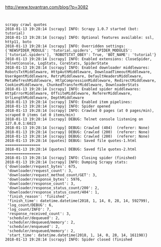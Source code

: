 http://www.tovantran.com/blog/?p=3082
<pre><code>

scrapy crawl quotes 
2018-01-13 19:28:14 [scrapy] INFO: Scrapy 1.0.7 started (bot: tutorial)
2018-01-13 19:28:14 [scrapy] INFO: Optional features available: ssl, http11, boto
2018-01-13 19:28:14 [scrapy] INFO: Overridden settings: {'NEWSPIDER_MODULE': 'tutorial.spiders', 'SPIDER_MODULES': ['tutorial.spiders'], 'ROBOTSTXT_OBEY': True, 'BOT_NAME': 'tutorial'}
2018-01-13 19:28:14 [scrapy] INFO: Enabled extensions: CloseSpider, TelnetConsole, LogStats, CoreStats, SpiderState
2018-01-13 19:28:14 [scrapy] INFO: Enabled downloader middlewares: RobotsTxtMiddleware, HttpAuthMiddleware, DownloadTimeoutMiddleware, UserAgentMiddleware, RetryMiddleware, DefaultHeadersMiddleware, MetaRefreshMiddleware, HttpCompressionMiddleware, RedirectMiddleware, CookiesMiddleware, ChunkedTransferMiddleware, DownloaderStats
2018-01-13 19:28:14 [scrapy] INFO: Enabled spider middlewares: HttpErrorMiddleware, OffsiteMiddleware, RefererMiddleware, UrlLengthMiddleware, DepthMiddleware
2018-01-13 19:28:14 [scrapy] INFO: Enabled item pipelines: 
2018-01-13 19:28:14 [scrapy] INFO: Spider opened
2018-01-13 19:28:14 [scrapy] INFO: Crawled 0 pages (at 0 pages/min), scraped 0 items (at 0 items/min)
2018-01-13 19:28:14 [scrapy] DEBUG: Telnet console listening on 127.0.0.1:6023
2018-01-13 19:28:14 [scrapy] DEBUG: Crawled (404) <GET http://quotes.toscrape.com/robots.txt> (referer: None)
2018-01-13 19:28:14 [scrapy] DEBUG: Crawled (200) <GET http://quotes.toscrape.com/page/1/> (referer: None)
2018-01-13 19:28:14 [scrapy] DEBUG: Crawled (200) <GET http://quotes.toscrape.com/page/2/> (referer: None)
2018-01-13 19:28:14 [quotes] DEBUG: Saved file quotes-1.html
================
2018-01-13 19:28:14 [quotes] DEBUG: Saved file quotes-2.html
================
2018-01-13 19:28:14 [scrapy] INFO: Closing spider (finished)
2018-01-13 19:28:14 [scrapy] INFO: Dumping Scrapy stats:
{'downloader/request_bytes': 675,
 'downloader/request_count': 3,
 'downloader/request_method_count/GET': 3,
 'downloader/response_bytes': 5976,
 'downloader/response_count': 3,
 'downloader/response_status_count/200': 2,
 'downloader/response_status_count/404': 1,
 'finish_reason': 'finished',
 'finish_time': datetime.datetime(2018, 1, 14, 0, 28, 14, 592799),
 'log_count/DEBUG': 6,
 'log_count/INFO': 7,
 'response_received_count': 3,
 'scheduler/dequeued': 2,
 'scheduler/dequeued/memory': 2,
 'scheduler/enqueued': 2,
 'scheduler/enqueued/memory': 2,
 'start_time': datetime.datetime(2018, 1, 14, 0, 28, 14, 161198)}
2018-01-13 19:28:14 [scrapy] INFO: Spider closed (finished

</code>
